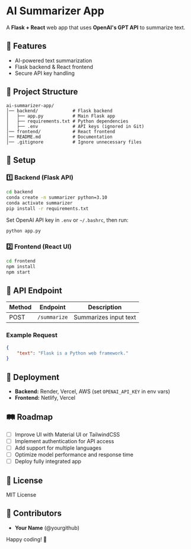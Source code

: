 # AI Summarizer App

A **Flask + React** web app that uses **OpenAI's GPT API** to summarize text.

## 🚀 Features
- AI-powered text summarization
- Flask backend & React frontend
- Secure API key handling

## 📁 Project Structure
```
ai-summarizer-app/
│── backend/             # Flask backend
│   ├── app.py           # Main Flask app
│   ├── requirements.txt # Python dependencies
│   ├── .env             # API keys (ignored in Git)
│── frontend/            # React frontend
│── README.md            # Documentation
│── .gitignore           # Ignore unnecessary files
```

## 🔧 Setup
### 1️⃣ Backend (Flask API)
```sh
cd backend
conda create -n summarizer python=3.10
conda activate summarizer
pip install -r requirements.txt
```
Set OpenAI API key in `.env` or `~/.bashrc`, then run:
```sh
python app.py
```

### 2️⃣ Frontend (React UI)
```sh
cd frontend
npm install
npm start
```

## 🔄 API Endpoint
| Method | Endpoint  | Description |
|--------|----------|-------------|
| POST   | `/summarize` | Summarizes input text |

### Example Request
```json
{
    "text": "Flask is a Python web framework."
}
```

## 🚀 Deployment
- **Backend:** Render, Vercel, AWS (set `OPENAI_API_KEY` in env vars)
- **Frontend:** Netlify, Vercel

## 🛤️ Roadmap
- [ ] Improve UI with Material UI or TailwindCSS
- [ ] Implement authentication for API access
- [ ] Add support for multiple languages
- [ ] Optimize model performance and response time
- [ ] Deploy fully integrated app

## 📜 License
MIT License

## 🌟 Contributors
- **Your Name** (@yourgithub)

Happy coding! 🚀

